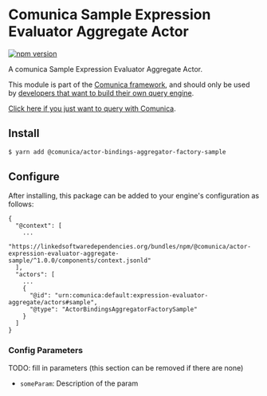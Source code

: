 # Comunica Sample Expression Evaluator Aggregate Actor

[![npm version](https://badge.fury.io/js/%40comunica%2Factor-expression-evaluator-aggregate-sample.svg)](https://www.npmjs.com/package/@comunica/actor-expression-evaluator-aggregate-sample)

A comunica Sample Expression Evaluator Aggregate Actor.

This module is part of the [Comunica framework](https://github.com/comunica/comunica),
and should only be used by [developers that want to build their own query engine](https://comunica.dev/docs/modify/).

[Click here if you just want to query with Comunica](https://comunica.dev/docs/query/).

## Install

```bash
$ yarn add @comunica/actor-bindings-aggregator-factory-sample
```

## Configure

After installing, this package can be added to your engine's configuration as follows:
```text
{
  "@context": [
    ...
    "https://linkedsoftwaredependencies.org/bundles/npm/@comunica/actor-expression-evaluator-aggregate-sample/^1.0.0/components/context.jsonld"  
  ],
  "actors": [
    ...
    {
      "@id": "urn:comunica:default:expression-evaluator-aggregate/actors#sample",
      "@type": "ActorBindingsAggregatorFactorySample"
    }
  ]
}
```

### Config Parameters

TODO: fill in parameters (this section can be removed if there are none)

* `someParam`: Description of the param
